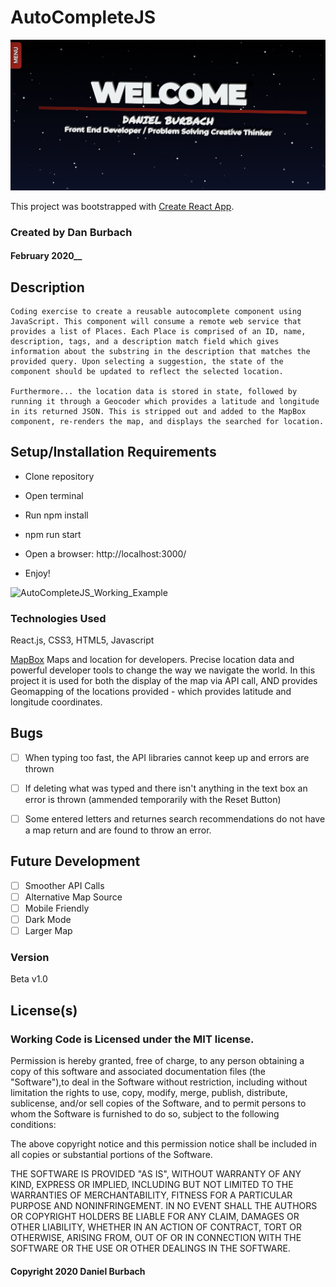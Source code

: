 # AutoCompleteJS

![AutoCompleteJS Main Page](https://github.com/DanBurbach/PersonalPortfolio_2.0/blob/master/src/assets/README_Intro_Screenshot.png?raw=true)

This project was bootstrapped with [Create React App](https://github.com/facebook/create-react-app).

### __Created by Dan Burbach__

#### February  2020__

## __Description__

```
Coding exercise to create a reusable autocomplete component using 
JavaScript. This component will consume a remote web service that 
provides a list of Places. Each Place is comprised of an ID, name, 
description, tags, and a description match field which gives information about the substring in the description that matches the provided query. Upon selecting a suggestion, the state of the component should be updated to reflect the selected location.

Furthermore... the location data is stored in state, followed by running it through a Geocoder which provides a latitude and longitude in its returned JSON. This is stripped out and added to the MapBox component, re-renders the map, and displays the searched for location.
```
## __Setup/Installation Requirements__

  * Clone repository

  * Open terminal

  * Run npm install

  * npm run start

  * Open a browser: http://localhost:3000/

  * Enjoy!

![AutoCompleteJS_Working_Example](http://g.recordit.co/nvkayG8Xrm.gif)

### __Technologies Used__

React.js, CSS3, HTML5, Javascript

[MapBox](https://www.mapbox.com/)
Maps and location for developers. Precise location data and powerful developer tools to change the way we navigate the world. In this project it is used for both the display of the map via API call, AND provides Geomapping of the locations provided - which provides latitude and longitude coordinates.

## __Bugs__
  - [ ] When typing too fast, the API libraries cannot keep up and errors are thrown
  - [ ] If deleting what was typed and there isn't anything in the text box an error is thrown (ammended temporarily with the Reset Button)
  - [ ] Some entered letters and returnes search recommendations do not have a map return and are found to throw an error.


## __Future Development__

  - [ ] Smoother API Calls
  - [ ] Alternative Map Source
  - [ ] Mobile Friendly
  - [ ] Dark Mode
  - [ ] Larger Map
 
### __Version__

Beta v1.0

## License(s)
### Working Code is Licensed under the MIT license.

Permission is hereby granted, free of charge, to any person obtaining a copy of this software and associated documentation files (the "Software"),to deal in the Software without restriction, including without limitation the rights to use, copy, modify, merge, publish, distribute, sublicense,
and/or sell copies of the Software, and to permit persons to whom the Software is furnished to do so, subject to the following conditions:

The above copyright notice and this permission notice shall be included in all copies or substantial portions of the Software.

THE SOFTWARE IS PROVIDED "AS IS", WITHOUT WARRANTY OF ANY KIND, EXPRESS OR IMPLIED, INCLUDING BUT NOT LIMITED TO THE WARRANTIES OF MERCHANTABILITY,
FITNESS FOR A PARTICULAR PURPOSE AND NONINFRINGEMENT. IN NO EVENT SHALL THE AUTHORS OR COPYRIGHT HOLDERS BE LIABLE FOR ANY CLAIM, DAMAGES OR OTHER LIABILITY,
WHETHER IN AN ACTION OF CONTRACT, TORT OR OTHERWISE, ARISING FROM, OUT OF OR IN CONNECTION WITH THE SOFTWARE OR THE USE OR OTHER DEALINGS IN THE SOFTWARE.

#### Copyright 2020 Daniel Burbach